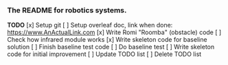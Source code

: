 ### The README for robotics systems. ###

__TODO__
[x] Setup git
[ ] Setup overleaf doc, link when done: https://www.AnActualLink.com
[x] Write Romi "Roomba" (obstacle) code
[ ] Check how infrared module works
[x] Write skeleton code for baseline solution
[ ] Finish baseline test code
[ ] Do baseline test
[ ] Write skeleton code for initial improvement
[ ] Update TODO list
[ ] Delete TODO list
